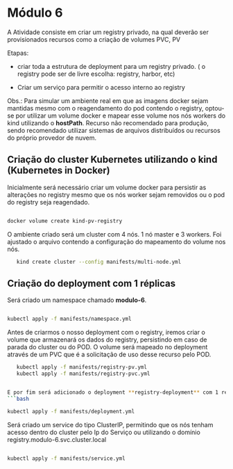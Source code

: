 # Módulo 6

A Atividade consiste em criar um registry privado, na qual deverão ser provisionados recursos como a criação de volumes PVC, PV



Etapas: 
- criar toda a estrutura de deployment para um registry privado. ( o registry pode ser de livre escolha: registry, harbor, etc)

- Criar um serviço para permitir o acesso interno ao registry
  
Obs.: Para simular um ambiente real em que as imagens docker sejam mantidas mesmo com o reagendamento do pod contendo o registry, optou-se por utilizar um volume docker e mapear esse volume nos nós workers do kind utilizando o **hostPath**. Recurso não recomendado para produção, sendo recomendado utilizar sistemas de arquivos distribuídos ou recursos do próprio provedor de nuvem.

## Criação do cluster Kubernetes utilizando o **kind** (Kubernetes in Docker)

Inicialmente será necessário criar um volume docker para persistir as alterações no registry mesmo que os nós worker sejam removidos ou o pod do registry seja reagendado.

```bash

docker volume create kind-pv-registry

```

O ambiente criado será um cluster com 4 nós. 1 nó master e 3 workers. Foi ajustado o arquivo contendo a configuração do mapeamento do volume nos nós.

```bash
   kind create cluster --config manifests/multi-node.yml
```

## Criação do deployment com 1 réplicas

Será criado um namespace chamado **modulo-6**.

```bash

kubectl apply -f manifests/namespace.yml

```

Antes de criarmos o nosso deployment com o registry, iremos criar o volume que armazenará os dados do registry, persistindo em caso de parada do cluster ou do POD. O volume será mapeado no deployment através de um PVC que é a solicitação de uso desse recurso pelo POD.

```bash
   kubectl apply -f manifests/registry-pv.yml
   kubectl apply -f manifests/registry-pvc.yml
```

```bash

E por fim será adicionado o deployment **registry-deployment** com 1 réplica.
```bash

kubectl apply -f manifests/deployment.yml

```

Será criado um service do tipo ClusterIP, permitindo que os nós tenham acesso dentro do cluster pelo Ip do Serviço ou utilizando o domínio registry.modulo-6.svc.cluster.local

```bash

kubectl apply -f manifests/service.yml

```

